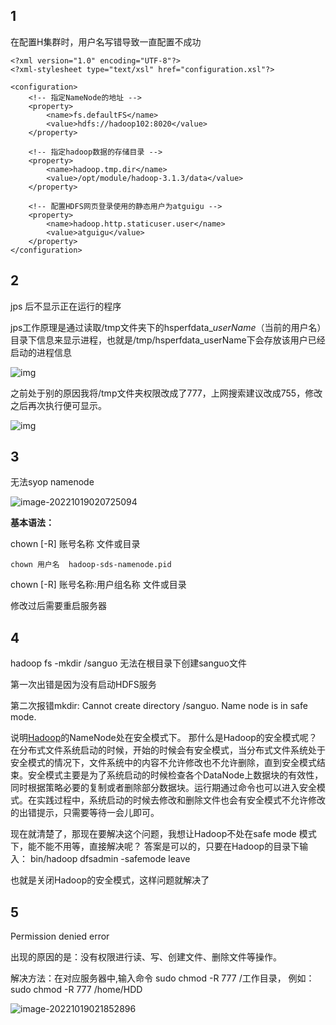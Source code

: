 

## 1

在配置H集群时，用户名写错导致一直配置不成功

```
<?xml version="1.0" encoding="UTF-8"?>
<?xml-stylesheet type="text/xsl" href="configuration.xsl"?>

<configuration>
    <!-- 指定NameNode的地址 -->
    <property>
        <name>fs.defaultFS</name>
        <value>hdfs://hadoop102:8020</value>
    </property>

    <!-- 指定hadoop数据的存储目录 -->
    <property>
        <name>hadoop.tmp.dir</name>
        <value>/opt/module/hadoop-3.1.3/data</value>
    </property>

    <!-- 配置HDFS网页登录使用的静态用户为atguigu -->
    <property>
        <name>hadoop.http.staticuser.user</name>
        <value>atguigu</value>
    </property>
</configuration>

```





## 2

jps 后不显示正在运行的程序

jps工作原理是通过读取/tmp文件夹下的hsperfdata_*userName*（当前的用户名）目录下信息来显示进程，也就是/tmp/hsperfdata_userName下会存放该用户已经启动的进程信息

![img](https:////upload-images.jianshu.io/upload_images/19936030-f58d6a5ded029f04.png?imageMogr2/auto-orient/strip|imageView2/2/w/733/format/webp)





之前处于别的原因我将/tmp文件夹权限改成了777，上网搜索建议改成755，修改之后再次执行便可显示。



![img](https:////upload-images.jianshu.io/upload_images/19936030-ca6574bb246df480.png?imageMogr2/auto-orient/strip|imageView2/2/w/521/format/webp)



## 3

无法syop namenode

![image-20221019020725094](https://cnchu-1310638968.cos.ap-nanjing.myqcloud.com/%E5%8D%9A%E5%AE%A2%E5%9B%BE%E7%89%87%E6%80%BB%E7%B1%BB/java/202210190207313.png)

**基本语法：**

chown [-R] 账号名称 文件或目录

```
chown 用户名  hadoop-sds-namenode.pid
```

chown [-R] 账号名称:用户组名称 文件或目录



修改过后需要重启服务器



## 4



hadoop fs -mkdir /sanguo 无法在根目录下创建sanguo文件

第一次出错是因为没有启动HDFS服务

第二次报错mkdir: Cannot create directory /sanguo. Name node is in safe mode.

说明[Hadoop](https://so.csdn.net/so/search?q=Hadoop&spm=1001.2101.3001.7020)的NameNode处在安全模式下。
那什么是Hadoop的安全模式呢？
在分布式文件系统启动的时候，开始的时候会有安全模式，当分布式文件系统处于安全模式的情况下，文件系统中的内容不允许修改也不允许删除，直到安全模式结束。安全模式主要是为了系统启动的时候检查各个DataNode上数据块的有效性，同时根据策略必要的复制或者删除部分数据块。运行期通过命令也可以进入安全模式。在实践过程中，系统启动的时候去修改和删除文件也会有安全模式不允许修改的出错提示，只需要等待一会儿即可。

现在就清楚了，那现在要解决这个问题，我想让Hadoop不处在safe mode 模式下，能不能不用等，直接解决呢？
答案是可以的，只要在Hadoop的目录下输入：
bin/hadoop dfsadmin -safemode leave

也就是关闭Hadoop的安全模式，这样问题就解决了

## 5

Permission denied error

出现的原因的是：没有权限进行读、写、创建文件、删除文件等操作。

解决方法：在对应服务器中,输入命令 sudo chmod -R 777 /工作目录， 例如： sudo chmod -R 777 /home/HDD 



![image-20221019021852896](https://cnchu-1310638968.cos.ap-nanjing.myqcloud.com/%E5%8D%9A%E5%AE%A2%E5%9B%BE%E7%89%87%E6%80%BB%E7%B1%BB/java/202210190218999.png)





